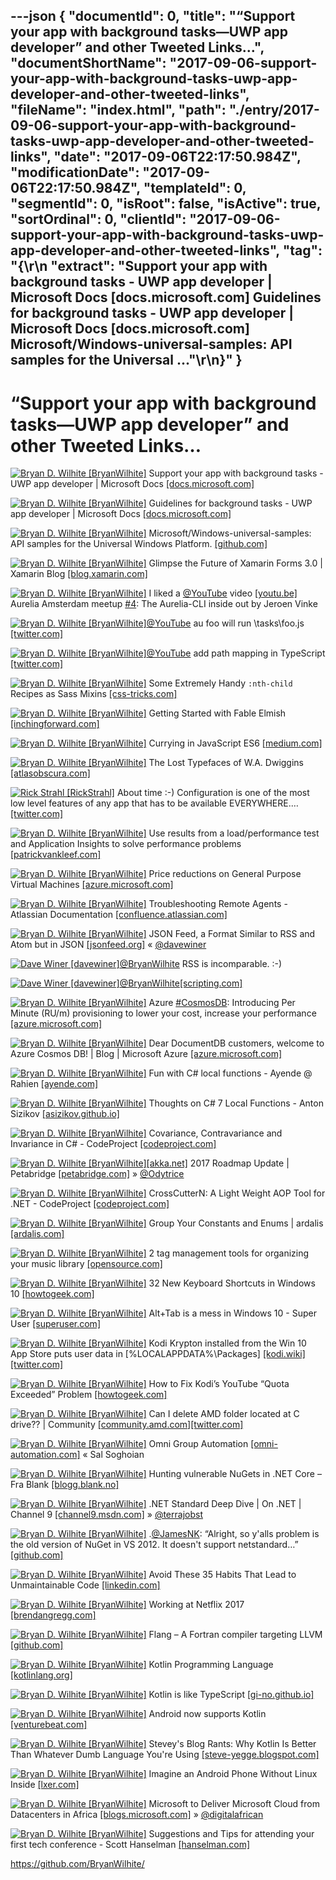 ---json
{
  "documentId": 0,
  "title": "“Support your app with background tasks—UWP app developer” and other Tweeted Links…",
  "documentShortName": "2017-09-06-support-your-app-with-background-tasks-uwp-app-developer-and-other-tweeted-links",
  "fileName": "index.html",
  "path": "./entry/2017-09-06-support-your-app-with-background-tasks-uwp-app-developer-and-other-tweeted-links",
  "date": "2017-09-06T22:17:50.984Z",
  "modificationDate": "2017-09-06T22:17:50.984Z",
  "templateId": 0,
  "segmentId": 0,
  "isRoot": false,
  "isActive": true,
  "sortOrdinal": 0,
  "clientId": "2017-09-06-support-your-app-with-background-tasks-uwp-app-developer-and-other-tweeted-links",
  "tag": "{\r\n  \"extract\": \"Support your app with background tasks - UWP app developer | Microsoft Docs [docs.microsoft.com] Guidelines for background tasks - UWP app developer | Microsoft Docs [docs.microsoft.com] Microsoft/Windows-universal-samples: API samples for the Universal ...\"\r\n}"
}
---

# “Support your app with background tasks—UWP app developer” and other Tweeted Links…

[<img alt="Bryan D. Wilhite [BryanWilhite]" src="https://songhay.blob.core.windows.net/shared-social-twitter/BryanWilhite.jpeg">](http://songhayblog.azurewebsites.net/ "Bryan D. Wilhite [BryanWilhite]") Support your app with background tasks - UWP app developer | Microsoft Docs [[docs.microsoft.com]](https://docs.microsoft.com/en-us/windows/uwp/launch-resume/support-your-app-with-background-tasks)

[<img alt="Bryan D. Wilhite [BryanWilhite]" src="https://songhay.blob.core.windows.net/shared-social-twitter/BryanWilhite.jpeg">](http://songhayblog.azurewebsites.net/ "Bryan D. Wilhite [BryanWilhite]") Guidelines for background tasks - UWP app developer | Microsoft Docs [[docs.microsoft.com]](https://docs.microsoft.com/en-us/windows/uwp/launch-resume/guidelines-for-background-tasks)

[<img alt="Bryan D. Wilhite [BryanWilhite]" src="https://songhay.blob.core.windows.net/shared-social-twitter/BryanWilhite.jpeg">](http://songhayblog.azurewebsites.net/ "Bryan D. Wilhite [BryanWilhite]") Microsoft/Windows-universal-samples: API samples for the Universal Windows Platform. [[github.com]](https://github.com/Microsoft/Windows-universal-samples)

[<img alt="Bryan D. Wilhite [BryanWilhite]" src="https://songhay.blob.core.windows.net/shared-social-twitter/BryanWilhite.jpeg">](http://songhayblog.azurewebsites.net/ "Bryan D. Wilhite [BryanWilhite]") Glimpse the Future of Xamarin Forms 3.0 | Xamarin Blog [[blog.xamarin.com]](https://blog.xamarin.com/glimpse-future-xamarin-forms-3-0/)

[<img alt="Bryan D. Wilhite [BryanWilhite]" src="https://songhay.blob.core.windows.net/shared-social-twitter/BryanWilhite.jpeg">](http://songhayblog.azurewebsites.net/ "Bryan D. Wilhite [BryanWilhite]") I liked a [@YouTube](http://twitter.com/YouTube) video [[youtu.be]](http://youtu.be/zhN0kkrHzaw?a) Aurelia Amsterdam meetup [#4](http://twitter.com/search?q=%234): The Aurelia-CLI inside out by Jeroen Vinke

[<img alt="Bryan D. Wilhite [BryanWilhite]" src="https://songhay.blob.core.windows.net/shared-social-twitter/BryanWilhite.jpeg">](http://songhayblog.azurewebsites.net/ "Bryan D. Wilhite [BryanWilhite]")[@YouTube](http://twitter.com/YouTube) au foo will run \tasks\foo.js [[twitter.com]](https://twitter.com/BryanWilhite/status/903357361187840000/photo/1)

[<img alt="Bryan D. Wilhite [BryanWilhite]" src="https://songhay.blob.core.windows.net/shared-social-twitter/BryanWilhite.jpeg">](http://songhayblog.azurewebsites.net/ "Bryan D. Wilhite [BryanWilhite]")[@YouTube](http://twitter.com/YouTube) add path mapping in TypeScript [[twitter.com]](https://twitter.com/BryanWilhite/status/903363609828311041/photo/1)

[<img alt="Bryan D. Wilhite [BryanWilhite]" src="https://songhay.blob.core.windows.net/shared-social-twitter/BryanWilhite.jpeg">](http://songhayblog.azurewebsites.net/ "Bryan D. Wilhite [BryanWilhite]") Some Extremely Handy `:nth-child` Recipes as Sass Mixins [[css-tricks.com]](https://css-tricks.com/extremely-handy-nth-child-recipes-sass-mixins/)

[<img alt="Bryan D. Wilhite [BryanWilhite]" src="https://songhay.blob.core.windows.net/shared-social-twitter/BryanWilhite.jpeg">](http://songhayblog.azurewebsites.net/ "Bryan D. Wilhite [BryanWilhite]") Getting Started with Fable Elmish [[inchingforward.com]](http://inchingforward.com/2017/03/getting-started-with-fable-elmish/)

[<img alt="Bryan D. Wilhite [BryanWilhite]" src="https://songhay.blob.core.windows.net/shared-social-twitter/BryanWilhite.jpeg">](http://songhayblog.azurewebsites.net/ "Bryan D. Wilhite [BryanWilhite]") Currying in JavaScript ES6 [[medium.com]](https://medium.com/@adambene/currying-in-javascript-es6-540d2ad09400)

[<img alt="Bryan D. Wilhite [BryanWilhite]" src="https://songhay.blob.core.windows.net/shared-social-twitter/BryanWilhite.jpeg">](http://songhayblog.azurewebsites.net/ "Bryan D. Wilhite [BryanWilhite]") The Lost Typefaces of W.A. Dwiggins [[atlasobscura.com]](http://www.atlasobscura.com/articles/dwiggins-lost-typefaces)

[<img alt="Rick Strahl [RickStrahl]" src="https://songhay.blob.core.windows.net/shared-social-twitter/RickStrahl.jpg">](http://weblog.west-wind.com/ "Rick Strahl [RickStrahl]") About time :-) Configuration is one of the most low level features of any app that has to be available EVERYWHERE.… [[twitter.com]](https://twitter.com/i/web/status/901122175314182144)

[<img alt="Bryan D. Wilhite [BryanWilhite]" src="https://songhay.blob.core.windows.net/shared-social-twitter/BryanWilhite.jpeg">](http://songhayblog.azurewebsites.net/ "Bryan D. Wilhite [BryanWilhite]") Use results from a load/performance test and Application Insights to solve performance problems [[patrickvankleef.com]](https://www.patrickvankleef.com/2017/05/15/use-results-from-a-load-performance-test-and-application-insights-to-solve-performance-problems/)

[<img alt="Bryan D. Wilhite [BryanWilhite]" src="https://songhay.blob.core.windows.net/shared-social-twitter/BryanWilhite.jpeg">](http://songhayblog.azurewebsites.net/ "Bryan D. Wilhite [BryanWilhite]") Price reductions on General Purpose Virtual Machines [[azure.microsoft.com]](https://azure.microsoft.com/en-us/blog/price-reductions-on-general-purpose-virtual-machines/)

[<img alt="Bryan D. Wilhite [BryanWilhite]" src="https://songhay.blob.core.windows.net/shared-social-twitter/BryanWilhite.jpeg">](http://songhayblog.azurewebsites.net/ "Bryan D. Wilhite [BryanWilhite]") Troubleshooting Remote Agents - Atlassian Documentation [[confluence.atlassian.com]](https://confluence.atlassian.com/bamkb/troubleshooting-remote-agents-216957427.html)

[<img alt="Bryan D. Wilhite [BryanWilhite]" src="https://songhay.blob.core.windows.net/shared-social-twitter/BryanWilhite.jpeg">](http://songhayblog.azurewebsites.net/ "Bryan D. Wilhite [BryanWilhite]") JSON Feed, a Format Similar to RSS and Atom but in JSON [[jsonfeed.org]](https://jsonfeed.org/) « [@davewiner](http://twitter.com/davewiner)

[<img alt="Dave Winer [davewiner]" src="https://songhay.blob.core.windows.net/shared-social-twitter/davewiner.jpg">](http://scripting.com/ "Dave Winer [davewiner]")[@BryanWilhite](http://twitter.com/BryanWilhite) RSS is incomparable. :-)

[<img alt="Dave Winer [davewiner]" src="https://songhay.blob.core.windows.net/shared-social-twitter/davewiner.jpg">](http://scripting.com/ "Dave Winer [davewiner]")[@BryanWilhite](http://twitter.com/BryanWilhite)[[scripting.com]](http://scripting.com/2017/06/05.html#a080612)

[<img alt="Bryan D. Wilhite [BryanWilhite]" src="https://songhay.blob.core.windows.net/shared-social-twitter/BryanWilhite.jpeg">](http://songhayblog.azurewebsites.net/ "Bryan D. Wilhite [BryanWilhite]") Azure [#CosmosDB](http://twitter.com/search?q=%23CosmosDB): Introducing Per Minute (RU/m) provisioning to lower your cost, increase your performance [[azure.microsoft.com]](https://azure.microsoft.com/blog/azurecosmosdb-introducing-per-minute-provisioning-lower-your-cost-increase-your-performance/)

[<img alt="Bryan D. Wilhite [BryanWilhite]" src="https://songhay.blob.core.windows.net/shared-social-twitter/BryanWilhite.jpeg">](http://songhayblog.azurewebsites.net/ "Bryan D. Wilhite [BryanWilhite]") Dear DocumentDB customers, welcome to Azure Cosmos DB! | Blog | Microsoft Azure [[azure.microsoft.com]](https://azure.microsoft.com/en-us/blog/dear-documentdb-customers-welcome-to-azure-cosmos-db/)

[<img alt="Bryan D. Wilhite [BryanWilhite]" src="https://songhay.blob.core.windows.net/shared-social-twitter/BryanWilhite.jpeg">](http://songhayblog.azurewebsites.net/ "Bryan D. Wilhite [BryanWilhite]") Fun with C# local functions - Ayende @ Rahien [[ayende.com]](https://ayende.com/blog/178115/fun-with-c-local-functions)

[<img alt="Bryan D. Wilhite [BryanWilhite]" src="https://songhay.blob.core.windows.net/shared-social-twitter/BryanWilhite.jpeg">](http://songhayblog.azurewebsites.net/ "Bryan D. Wilhite [BryanWilhite]") Thoughts on C# 7 Local Functions - Anton Sizikov [[asizikov.github.io]](https://asizikov.github.io/2016/04/15/thoughts-on-local-functions/)

[<img alt="Bryan D. Wilhite [BryanWilhite]" src="https://songhay.blob.core.windows.net/shared-social-twitter/BryanWilhite.jpeg">](http://songhayblog.azurewebsites.net/ "Bryan D. Wilhite [BryanWilhite]") Covariance, Contravariance and Invariance in C# - CodeProject [[codeproject.com]](https://www.codeproject.com/Articles/1187099/Covariance-Contravariance-and-Invariance-in-Csharp)

[<img alt="Bryan D. Wilhite [BryanWilhite]" src="https://songhay.blob.core.windows.net/shared-social-twitter/BryanWilhite.jpeg">](http://songhayblog.azurewebsites.net/ "Bryan D. Wilhite [BryanWilhite]")[[akka.net]](http://Akka.NET) 2017 Roadmap Update | Petabridge [[petabridge.com]](https://petabridge.com/blog/akkadotnet-2017-roadmap/) » [@Odytrice](http://twitter.com/Odytrice)

[<img alt="Bryan D. Wilhite [BryanWilhite]" src="https://songhay.blob.core.windows.net/shared-social-twitter/BryanWilhite.jpeg">](http://songhayblog.azurewebsites.net/ "Bryan D. Wilhite [BryanWilhite]") CrossCutterN: A Light Weight AOP Tool for .NET - CodeProject [[codeproject.com]](https://www.codeproject.com/Tips/1187601/CrossCutterN-A-Light-Weight-AOP-Tool-for-NET)

[<img alt="Bryan D. Wilhite [BryanWilhite]" src="https://songhay.blob.core.windows.net/shared-social-twitter/BryanWilhite.jpeg">](http://songhayblog.azurewebsites.net/ "Bryan D. Wilhite [BryanWilhite]") Group Your Constants and Enums | ardalis [[ardalis.com]](http://ardalis.com/group-your-constants-and-enums)

[<img alt="Bryan D. Wilhite [BryanWilhite]" src="https://songhay.blob.core.windows.net/shared-social-twitter/BryanWilhite.jpeg">](http://songhayblog.azurewebsites.net/ "Bryan D. Wilhite [BryanWilhite]") 2 tag management tools for organizing your music library [[opensource.com]](https://opensource.com/article/17/5/music-library-tag-management-tools)

[<img alt="Bryan D. Wilhite [BryanWilhite]" src="https://songhay.blob.core.windows.net/shared-social-twitter/BryanWilhite.jpeg">](http://songhayblog.azurewebsites.net/ "Bryan D. Wilhite [BryanWilhite]") 32 New Keyboard Shortcuts in Windows 10 [[howtogeek.com]](https://www.howtogeek.com/198122/32-new-keyboard-shortcuts-in-the-windows-10-technical-preview/)

[<img alt="Bryan D. Wilhite [BryanWilhite]" src="https://songhay.blob.core.windows.net/shared-social-twitter/BryanWilhite.jpeg">](http://songhayblog.azurewebsites.net/ "Bryan D. Wilhite [BryanWilhite]") Alt+Tab is a mess in Windows 10 - Super User [[superuser.com]](https://superuser.com/questions/950351/alttab-is-a-mess-in-windows-10)

[<img alt="Bryan D. Wilhite [BryanWilhite]" src="https://songhay.blob.core.windows.net/shared-social-twitter/BryanWilhite.jpeg">](http://songhayblog.azurewebsites.net/ "Bryan D. Wilhite [BryanWilhite]") Kodi Krypton installed from the Win 10 App Store puts user data in [%LOCALAPPDATA%\Packages] [[kodi.wiki]](http://kodi.wiki/view/Userdata)[[twitter.com]](https://twitter.com/BryanWilhite/status/903217084741677056/photo/1)

[<img alt="Bryan D. Wilhite [BryanWilhite]" src="https://songhay.blob.core.windows.net/shared-social-twitter/BryanWilhite.jpeg">](http://songhayblog.azurewebsites.net/ "Bryan D. Wilhite [BryanWilhite]") How to Fix Kodi’s YouTube “Quota Exceeded” Problem [[howtogeek.com]](https://www.howtogeek.com/273956/how-to-fix-kodis-youtube-quota-exceeded-problem/)

[<img alt="Bryan D. Wilhite [BryanWilhite]" src="https://songhay.blob.core.windows.net/shared-social-twitter/BryanWilhite.jpeg">](http://songhayblog.azurewebsites.net/ "Bryan D. Wilhite [BryanWilhite]") Can I delete AMD folder located at C drive?? | Community [[community.amd.com]](https://community.amd.com/thread/190274)[[twitter.com]](https://twitter.com/BryanWilhite/status/903293977918570497/photo/1)

[<img alt="Bryan D. Wilhite [BryanWilhite]" src="https://songhay.blob.core.windows.net/shared-social-twitter/BryanWilhite.jpeg">](http://songhayblog.azurewebsites.net/ "Bryan D. Wilhite [BryanWilhite]") Omni Group Automation [[omni-automation.com]](http://omni-automation.com/) « Sal Soghoian

[<img alt="Bryan D. Wilhite [BryanWilhite]" src="https://songhay.blob.core.windows.net/shared-social-twitter/BryanWilhite.jpeg">](http://songhayblog.azurewebsites.net/ "Bryan D. Wilhite [BryanWilhite]") Hunting vulnerable NuGets in .NET Core – Fra Blank [[blogg.blank.no]](https://blogg.blank.no/hunting-for-vulnerable-nugets-in-net-core-3c37f30e467a)

[<img alt="Bryan D. Wilhite [BryanWilhite]" src="https://songhay.blob.core.windows.net/shared-social-twitter/BryanWilhite.jpeg">](http://songhayblog.azurewebsites.net/ "Bryan D. Wilhite [BryanWilhite]") .NET Standard Deep Dive | On .NET | Channel 9 [[channel9.msdn.com]](https://channel9.msdn.com/Shows/On-NET/NET-Standard-Deep-Dive) » [@terrajobst](http://twitter.com/terrajobst)

[<img alt="Bryan D. Wilhite [BryanWilhite]" src="https://songhay.blob.core.windows.net/shared-social-twitter/BryanWilhite.jpeg">](http://songhayblog.azurewebsites.net/ "Bryan D. Wilhite [BryanWilhite]") .[@JamesNK](http://twitter.com/JamesNK): “Alright, so y'alls problem is the old version of NuGet in VS 2012. It doesn't support netstandard…” [[github.com]](https://github.com/JamesNK/Newtonsoft.Json/issues/1265)

[<img alt="Bryan D. Wilhite [BryanWilhite]" src="https://songhay.blob.core.windows.net/shared-social-twitter/BryanWilhite.jpeg">](http://songhayblog.azurewebsites.net/ "Bryan D. Wilhite [BryanWilhite]") Avoid These 35 Habits That Lead to Unmaintainable Code [[linkedin.com]](https://www.linkedin.com/pulse/avoid-35-habits-lead-unmaintainable-code-christian-maioli-mackeprang)

[<img alt="Bryan D. Wilhite [BryanWilhite]" src="https://songhay.blob.core.windows.net/shared-social-twitter/BryanWilhite.jpeg">](http://songhayblog.azurewebsites.net/ "Bryan D. Wilhite [BryanWilhite]") Working at Netflix 2017 [[brendangregg.com]](http://www.brendangregg.com/blog/2017-05-16/working-at-netflix-2017.html)

[<img alt="Bryan D. Wilhite [BryanWilhite]" src="https://songhay.blob.core.windows.net/shared-social-twitter/BryanWilhite.jpeg">](http://songhayblog.azurewebsites.net/ "Bryan D. Wilhite [BryanWilhite]") Flang – A Fortran compiler targeting LLVM [[github.com]](https://github.com/flang-compiler/flang)

[<img alt="Bryan D. Wilhite [BryanWilhite]" src="https://songhay.blob.core.windows.net/shared-social-twitter/BryanWilhite.jpeg">](http://songhayblog.azurewebsites.net/ "Bryan D. Wilhite [BryanWilhite]") Kotlin Programming Language [[kotlinlang.org]](https://kotlinlang.org/)

[<img alt="Bryan D. Wilhite [BryanWilhite]" src="https://songhay.blob.core.windows.net/shared-social-twitter/BryanWilhite.jpeg">](http://songhayblog.azurewebsites.net/ "Bryan D. Wilhite [BryanWilhite]") Kotlin is like TypeScript [[gi-no.github.io]](https://gi-no.github.io/kotlin-is-like-typescript/)

[<img alt="Bryan D. Wilhite [BryanWilhite]" src="https://songhay.blob.core.windows.net/shared-social-twitter/BryanWilhite.jpeg">](http://songhayblog.azurewebsites.net/ "Bryan D. Wilhite [BryanWilhite]") Android now supports Kotlin [[venturebeat.com]](https://venturebeat.com/2017/05/17/android-now-supports-the-kotlin-programming-language/)

[<img alt="Bryan D. Wilhite [BryanWilhite]" src="https://songhay.blob.core.windows.net/shared-social-twitter/BryanWilhite.jpeg">](http://songhayblog.azurewebsites.net/ "Bryan D. Wilhite [BryanWilhite]") Stevey's Blog Rants: Why Kotlin Is Better Than Whatever Dumb Language You're Using [[steve-yegge.blogspot.com]](http://steve-yegge.blogspot.com/2017/05/why-kotlin-is-better-than-whatever-dumb.html)

[<img alt="Bryan D. Wilhite [BryanWilhite]" src="https://songhay.blob.core.windows.net/shared-social-twitter/BryanWilhite.jpeg">](http://songhayblog.azurewebsites.net/ "Bryan D. Wilhite [BryanWilhite]") Imagine an Android Phone Without Linux Inside [[lxer.com]](http://lxer.com/module/newswire/ext_link.php?rid=242486)

[<img alt="Bryan D. Wilhite [BryanWilhite]" src="https://songhay.blob.core.windows.net/shared-social-twitter/BryanWilhite.jpeg">](http://songhayblog.azurewebsites.net/ "Bryan D. Wilhite [BryanWilhite]") Microsoft to Deliver Microsoft Cloud from Datacenters in Africa [[blogs.microsoft.com]](https://blogs.microsoft.com/blog/2017/05/18/microsoft-deliver-microsoft-cloud-datacenters-africa/) » [@digitalafrican](http://twitter.com/digitalafrican)

[<img alt="Bryan D. Wilhite [BryanWilhite]" src="https://songhay.blob.core.windows.net/shared-social-twitter/BryanWilhite.jpeg">](http://songhayblog.azurewebsites.net/ "Bryan D. Wilhite [BryanWilhite]") Suggestions and Tips for attending your first tech conference - Scott Hanselman [[hanselman.com]](https://www.hanselman.com/blog/SuggestionsAndTipsForAttendingYourFirstTechConference.aspx)

<https://github.com/BryanWilhite/>
